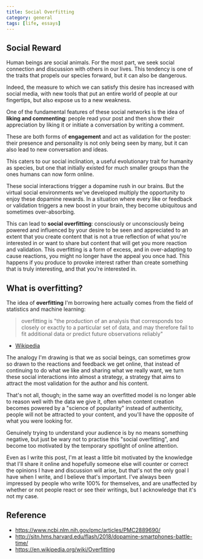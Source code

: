 ```yaml
---
title: Social Overfitting
category: general
tags: [life, essays]
---
```


## Social Reward

Human beings are social animals. For the most part, we seek social connection and discussion with others in our lives. This tendency is one of the traits that propels our species forward, but it can also be dangerous.

Indeed, the measure to which we can satisfy this desire has increased with social media, with new tools that put an entire world of people at our fingertips, but also expose us to a new weakness.

One of the fundamental features of these social networks is the idea of **liking and commenting**: people read your post and then show their appreciation by liking it or initiate a conversation by writing a comment.

These are both forms of **engagement** and act as validation for the poster: their presence and personality is not only being seen by many, but it can also lead to new conversation and ideas.

This caters to our social inclination, a useful evolutionary trait for humanity as species, but one that initially existed for much smaller groups than the ones humans can now form online.

These social interactions trigger a dopamine rush in our brains. But the virtual social environments we've developed multiply the opportunity to enjoy these dopamine rewards. In a situation where every like or feedback or validation triggers a new boost in your brain, they become ubiquitous and sometimes over-absorbing.

This can lead to **social overfitting**: consciously or unconsciously being powered and influenced by your desire to be seen and appreciated to an extent that you create content that is not a true reflection of what you're interested in or want to share but content that will get you more reaction and validation. This overfitting is a form of excess, and in over-adapting to cause reactions, you might no longer have the appeal you once had. This happens if you produce to provoke interest rather than create something that is truly interesting, and that you're interested in.

## What is overfitting? 

The idea of **overfitting** I'm borrowing here actually comes from the field of statistics and machine learning:

> overfitting is "the production of an analysis that corresponds too closely or exactly to a particular set of data, and may therefore fail to fit additional data or predict future observations reliably"

- [Wikipedia](https://en.wikipedia.org/wiki/Overfitting)

The analogy I'm drawing is that we as social beings, can sometimes grow so drawn to the reactions and feedback we get online, that instead of continuing to do what we like and sharing what we really want, we turn these social interactions into almost a strategy, a strategy that aims to attract the most validation for the author and his content.

That's not all, though; in the same way an overfitted model is no longer able to reason well with the data we give it, often when content creation becomes powered by a "science of popularity" instead of authenticity, people will not be attracted to your content, and you'll have the opposite of what you were looking for.

Genuinely trying to understand your audience is by no means something negative, but just be wary not to practise this "social overfitting", and become too motivated by the temporary spotlight of online attention.


Even as I write this post, I'm at least a little bit motivated by the knowledge that I'll share it online and hopefully someone else will counter or correct the opinions I have and discussion will arise, but that's not the only goal I have when I write, and I believe that's important. I've always been impressed by people who write 100% for themselves, and are unaffected by whether or not people react or see their writings, but I acknowledge that it's not my case.

## Reference

- https://www.ncbi.nlm.nih.gov/pmc/articles/PMC2889690/
- http://sitn.hms.harvard.edu/flash/2018/dopamine-smartphones-battle-time/
- https://en.wikipedia.org/wiki/Overfitting
